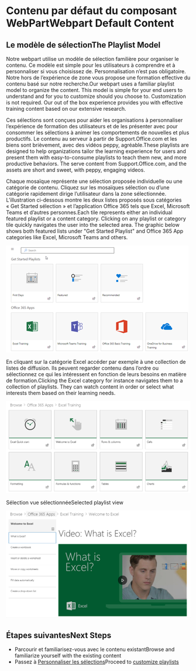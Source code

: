 # <a name="webpart-default-content"></a><span data-ttu-id="a4cc7-101">Contenu par défaut du composant WebPart</span><span class="sxs-lookup"><span data-stu-id="a4cc7-101">Webpart Default Content</span></span>

## <a name="the-playlist-model"></a><span data-ttu-id="a4cc7-102">Le modèle de sélection</span><span class="sxs-lookup"><span data-stu-id="a4cc7-102">The Playlist Model</span></span>

<span data-ttu-id="a4cc7-p101">Notre webpart utilise un modèle de sélection familière pour organiser le contenu.  Ce modèle est simple pour les utilisateurs à comprendre et à personnaliser si vous choisissez de.  Personnalisation n’est pas obligatoire.  Notre hors de l’expérience de zone vous propose une formation effective du contenu basé sur notre recherche.</span><span class="sxs-lookup"><span data-stu-id="a4cc7-p101">Our webpart uses a familiar playlist model to organize the content.  This model is simple for your end users to understand and for you to customize should you choose to.  Customization is not required.  Our out of the box experience provides you with effective training content based on our extensive research.</span></span>

<span data-ttu-id="a4cc7-p102">Ces sélections sont conçues pour aider les organisations à personnaliser l’expérience de formation des utilisateurs et de les présenter avec pour consommer les sélections à animer les comportements de nouvelles et plus productifs. Le contenu au serveur à partir de Support.Office.com et les biens sont brièvement, avec des vidéos peppy, agréable.</span><span class="sxs-lookup"><span data-stu-id="a4cc7-p102">These playlists are designed to help organizations tailor the learning experience for users and present them with easy-to-consume playlists to teach them new, and more productive behaviors. The serve content from Support.Office.com, and the assets are short and sweet, with peppy, engaging videos.</span></span> 

<span data-ttu-id="a4cc7-p103">Chaque mosaïque représente une sélection proposée individuelle ou une catégorie de contenu. Cliquez sur les mosaïques sélection ou d’une catégorie rapidement dirige l’utilisateur dans la zone sélectionnée. L’illustration ci-dessous montre les deux listes proposés sous catégories « Get Started sélection » et l’application Office 365 tels que Excel, Microsoft Teams et d’autres personnes.</span><span class="sxs-lookup"><span data-stu-id="a4cc7-p103">Each tile represents either an individual featured playlist or a content category. Clicking on any playlist or category tile quickly navigates the user into the selected area. The graphic below shows both featured lists under "Get Started Playlist" and Office 365 App categories like Excel, Microsoft Teams and others.</span></span> 

![Affichage par défaut du composant WebPart](media/clo365addwebpart.png)

<span data-ttu-id="a4cc7-p104">En cliquant sur la catégorie Excel accéder par exemple à une collection de listes de diffusion.  Ils peuvent regarder contenu dans l’ordre ou sélectionnez ce qui les intéressent en fonction de leurs besoins en matière de formation.</span><span class="sxs-lookup"><span data-stu-id="a4cc7-p104">Clicking the Excel category for instance navigates them to a collection of playlists.  They can watch content in order or select what interests them based on their learning needs.</span></span> 

![Sélection du composant WebPart](media/clo365exceltraining.png)

<span data-ttu-id="a4cc7-116">Sélection vue sélectionnée</span><span class="sxs-lookup"><span data-stu-id="a4cc7-116">Selected playlist view</span></span>

![Sélection d’Excel](media/clo365excelplaylist.png)

## <a name="next-steps"></a><span data-ttu-id="a4cc7-118">Étapes suivantes</span><span class="sxs-lookup"><span data-stu-id="a4cc7-118">Next Steps</span></span>

- <span data-ttu-id="a4cc7-119">Parcourir et familiarisez-vous avec le contenu existant</span><span class="sxs-lookup"><span data-stu-id="a4cc7-119">Browse and familiarize yourself with the existing content</span></span>
- <span data-ttu-id="a4cc7-120">Passez à [Personnaliser les sélections](customplaylists.md)</span><span class="sxs-lookup"><span data-stu-id="a4cc7-120">Proceed to [customize playlists](customplaylists.md)</span></span>